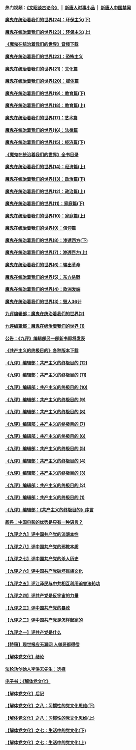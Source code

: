 #### 热门视频：[《文昭谈古论今》](https://github.com/gfw-breaker/wenzhao/blob/master/README.md?t=10151128) &nbsp;|&nbsp; [新唐人时事小品](https://github.com/gfw-breaker/ntdtv-comedy/blob/master/README.md?t=10151128) &nbsp;|&nbsp; [新唐人中国禁闻](https://github.com/gfw-breaker/ntdtv-news/blob/master/README.md?t=10151128)

#### [魔鬼在统治着我们的世界(24)：环保主义(下)](../pages/nsc422/n10695307.md?t=10151128) 

#### [魔鬼在统治着我们的世界(23)：环保主义(上)](../pages/nsc422/n10688613.md?t=10151128) 

#### [《魔鬼在统治着我们的世界》音频下载](../pages/nsc422/n10635553.md?t=10151128) 

#### [魔鬼在统治着我们的世界(22)：恐怖主义](../pages/nsc422/n10614727.md?t=10151128) 

#### [魔鬼在统治着我们的世界(21)：文化篇](../pages/nsc422/n10597706.md?t=10151128) 

#### [魔鬼在统治着我们的世界(20)：媒体篇](../pages/nsc422/n10586579.md?t=10151128) 

#### [魔鬼在统治着我们的世界(19)：教育篇(下)](../pages/nsc422/n10564808.md?t=10151128) 

#### [魔鬼在统治着我们的世界(18)：教育篇(上)](../pages/nsc422/n10526970.md?t=10151128) 

#### [魔鬼在统治着我们的世界(17)：艺术篇](../pages/nsc422/n10499093.md?t=10151128) 

#### [魔鬼在统治着我们的世界(16)：法律篇](../pages/nsc422/n10485969.md?t=10151128) 

#### [魔鬼在统治着我们的世界(15)：经济篇(下)](../pages/nsc422/n10469975.md?t=10151128) 

#### [《魔鬼在统治着我们的世界》全书目录](../pages/nsc422/n10464261.md?t=10151128) 

#### [魔鬼在统治着我们的世界(14)：经济篇(上)](../pages/nsc422/n10457370.md?t=10151128) 

#### [魔鬼在统治着我们的世界(13)：政治篇(下)](../pages/nsc422/n10448270.md?t=10151128) 

#### [魔鬼在统治着我们的世界(12)：政治篇(上)](../pages/nsc422/n10444576.md?t=10151128) 

#### [魔鬼在统治着我们的世界(11)：家庭篇(下)](../pages/nsc422/n10440961.md?t=10151128) 

#### [魔鬼在统治着我们的世界(10)：家庭篇(上)](../pages/nsc422/n10435448.md?t=10151128) 

#### [魔鬼在统治着我们的世界(9)：信仰篇](../pages/nsc422/n10432159.md?t=10151128) 

#### [魔鬼在统治着我们的世界(8)：渗透西方(下)](../pages/nsc422/n10429603.md?t=10151128) 

#### [魔鬼在统治着我们的世界(7)：渗透西方(上)](../pages/nsc422/n10426013.md?t=10151128) 

#### [魔鬼在统治着我们的世界(6)：输出革命](../pages/nsc422/n10421536.md?t=10151128) 

#### [魔鬼在统治着我们的世界(5)：东方杀戮](../pages/nsc422/n10417707.md?t=10151128) 

#### [魔鬼在统治着我们的世界(4)：欧洲发端](../pages/nsc422/n10414890.md?t=10151128) 

#### [魔鬼在统治着我们的世界(3)：毁人36计](../pages/nsc422/n10411583.md?t=10151128) 

#### [九评编辑部：魔鬼在统治着我们的世界(2)](../pages/nsc422/n10410036.md?t=10151128) 

#### [九评编辑部：魔鬼在统治着我们的世界 (1)](../pages/nsc422/n10406825.md?t=10151128) 

#### [公告：《九评》编辑部另一部新书即将发表](../pages/nsc422/n10405104.md?t=10151128) 

#### [《共产主义的终极目的》各种版本下载](../pages/nsc422/n10022138.md?t=10151128) 

#### [《九评》编辑部：共产主义的终极目的 (12)](../pages/nsc422/n9933272.md?t=10151128) 

#### [《九评》编辑部：共产主义的终极目的 (11)](../pages/nsc422/n9924973.md?t=10151128) 

#### [《九评》编辑部：共产主义的终极目的 (10)](../pages/nsc422/n9920883.md?t=10151128) 

#### [《九评》编辑部：共产主义的终极目的 (9)](../pages/nsc422/n9916363.md?t=10151128) 

#### [《九评》编辑部：共产主义的终极目的 (8)](../pages/nsc422/n9912488.md?t=10151128) 

#### [《九评》编辑部：共产主义的终极目的 (7)](../pages/nsc422/n9901176.md?t=10151128) 

#### [《九评》编辑部：共产主义的终极目的 (6)](../pages/nsc422/n9899359.md?t=10151128) 

#### [《九评》编辑部：共产主义的终极目的 (5)](../pages/nsc422/n9893174.md?t=10151128) 

#### [《九评》编辑部：共产主义的终极目的 (4)](../pages/nsc422/n9891246.md?t=10151128) 

#### [《九评》编辑部：共产主义的终极目的 (3)](../pages/nsc422/n9879879.md?t=10151128) 

#### [《九评》编辑部：共产主义的终极目的 (2)](../pages/nsc422/n9876205.md?t=10151128) 

#### [《九评》编辑部：共产主义的终极目的 (1)](../pages/nsc422/n9865857.md?t=10151128) 

#### [《九评》编辑部：《共产主义的终极目的》序言](../pages/nsc422/n9862666.md?t=10151128) 

#### [颜丹：中国电影的优势是只有一种语言？](../pages/nsc422/n9583062.md?t=10151128) 

#### [【九评之九】评中国共产党的流氓本性](../pages/nsc422/n737542.md?t=10151128) 

#### [【九评之八】评中国共产党的邪教本质](../pages/nsc422/n735942.md?t=10151128) 

#### [【九评之七】评中国共产党的杀人历史](../pages/nsc422/n733806.md?t=10151128) 

#### [【九评之六】评中国共产党破坏民族文化](../pages/nsc422/n731667.md?t=10151128) 

#### [【九评之五】评江泽民与中共相互利用迫害法轮功](../pages/nsc422/n730058.md?t=10151128) 

#### [【九评之四】评共产党是反宇宙的力量](../pages/nsc422/n727814.md?t=10151128) 

#### [【九评之三】评中国共产党的暴政](../pages/nsc422/n725597.md?t=10151128) 

#### [【九评之二】评中国共产党是怎样起家的](../pages/nsc422/n723946.md?t=10151128) 

#### [【九评之一】评共产党是什么](../pages/nsc422/n722529.md?t=10151128) 

#### [【特稿】现世报应无漏网 人做恶都得偿](../pages/nsc422/n4215167.md?t=10151128) 

#### [【解体党文化】绪论](../pages/nsc422/n1449356.md?t=10151128) 

#### [法轮功创始人李洪志先生：选择](../pages/nsc422/n3580738.md?t=10151128) 

#### [电子书：《解体党文化》](../pages/nsc422/n1573484.md?t=10151128) 

#### [【解体党文化】后记](../pages/nsc422/n1531999.md?t=10151128) 

#### [【解体党文化】之八：习惯性的党文化思维(下)](../pages/nsc422/n1526477.md?t=10151128) 

#### [【解体党文化】之八：习惯性的党文化思维(上)](../pages/nsc422/n1520631.md?t=10151128) 

#### [【解体党文化】之七：生活中的党文化(下)](../pages/nsc422/n1513446.md?t=10151128) 

#### [【解体党文化】之七：生活中的党文化(上)](../pages/nsc422/n1509358.md?t=10151128) 

